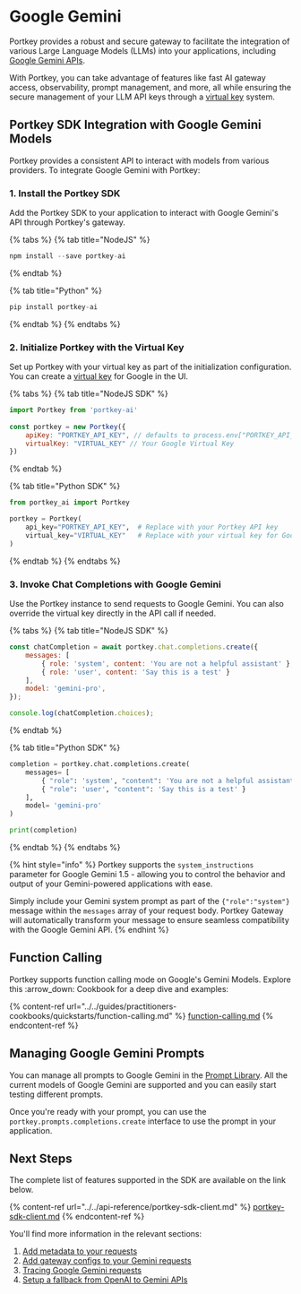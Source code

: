 # Google Gemini

Portkey provides a robust and secure gateway to facilitate the integration of various Large Language Models (LLMs) into your applications, including [Google Gemini APIs](https://cloud.google.com/vertex-ai/docs/generative-ai/model-reference/gemini).

With Portkey, you can take advantage of features like fast AI gateway access, observability, prompt management, and more, all while ensuring the secure management of your LLM API keys through a [virtual key](../../product/ai-gateway-streamline-llm-integrations/virtual-keys/) system.

## Portkey SDK Integration with Google Gemini Models

Portkey provides a consistent API to interact with models from various providers. To integrate Google Gemini with Portkey:

### **1. Install the Portkey SDK**

Add the Portkey SDK to your application to interact with Google Gemini's API through Portkey's gateway.

{% tabs %}
{% tab title="NodeJS" %}
```javascript
npm install --save portkey-ai
```
{% endtab %}

{% tab title="Python" %}
```python
pip install portkey-ai
```
{% endtab %}
{% endtabs %}

### **2. Initialize Portkey with the Virtual Key**

Set up Portkey with your virtual key as part of the initialization configuration. You can create a [virtual key](../../product/ai-gateway-streamline-llm-integrations/virtual-keys/) for Google in the UI.

{% tabs %}
{% tab title="NodeJS SDK" %}
```javascript
import Portkey from 'portkey-ai'
 
const portkey = new Portkey({
    apiKey: "PORTKEY_API_KEY", // defaults to process.env["PORTKEY_API_KEY"]
    virtualKey: "VIRTUAL_KEY" // Your Google Virtual Key
})
```
{% endtab %}

{% tab title="Python SDK" %}
```python
from portkey_ai import Portkey

portkey = Portkey(
    api_key="PORTKEY_API_KEY",  # Replace with your Portkey API key
    virtual_key="VIRTUAL_KEY"   # Replace with your virtual key for Google
)
```
{% endtab %}
{% endtabs %}

### **3. Invoke Chat Completions with** Google Gemini&#x20;

Use the Portkey instance to send requests to Google Gemini. You can also override the virtual key directly in the API call if needed.

{% tabs %}
{% tab title="NodeJS SDK" %}
```javascript
const chatCompletion = await portkey.chat.completions.create({
    messages: [
        { role: 'system', content: 'You are not a helpful assistant' },
        { role: 'user', content: 'Say this is a test' }
    ],
    model: 'gemini-pro',
});

console.log(chatCompletion.choices);
```
{% endtab %}

{% tab title="Python SDK" %}
```python
completion = portkey.chat.completions.create(
    messages= [
        { "role": 'system', "content": 'You are not a helpful assistant' },
        { "role": 'user', "content": 'Say this is a test' }
    ],
    model= 'gemini-pro'
)

print(completion)
```
{% endtab %}
{% endtabs %}

{% hint style="info" %}
Portkey supports the `system_instructions` parameter for Google Gemini 1.5 - allowing you to control the behavior and output of your Gemini-powered applications with ease.&#x20;



Simply include your Gemini system prompt as part of the `{"role":"system"}` message within the `messages` array of your request body. Portkey Gateway will automatically transform your message to ensure seamless compatibility with the Google Gemini API.
{% endhint %}

## Function Calling

Portkey supports function calling mode on Google's Gemini Models. Explore this :arrow\_down: Cookbook for a deep dive and examples:

{% content-ref url="../../guides/practitioners-cookbooks/quickstarts/function-calling.md" %}
[function-calling.md](../../guides/practitioners-cookbooks/quickstarts/function-calling.md)
{% endcontent-ref %}

## Managing Google Gemini Prompts

You can manage all prompts to Google Gemini in the [Prompt Library](../../product/prompt-library.md). All the current models of Google Gemini are supported and you can easily start testing different prompts.

Once you're ready with your prompt, you can use the `portkey.prompts.completions.create` interface to use the prompt in your application.

## Next Steps

The complete list of features supported in the SDK are available on the link below.

{% content-ref url="../../api-reference/portkey-sdk-client.md" %}
[portkey-sdk-client.md](../../api-reference/portkey-sdk-client.md)
{% endcontent-ref %}

You'll find more information in the relevant sections:

1. [Add metadata to your requests](../../product/observability-modern-monitoring-for-llms/metadata.md)
2. [Add gateway configs to your Gemini requests](../../product/ai-gateway-streamline-llm-integrations/configs.md)
3. [Tracing Google Gemini requests](../../product/observability-modern-monitoring-for-llms/traces.md)
4. [Setup a fallback from OpenAI to Gemini APIs](../../product/ai-gateway-streamline-llm-integrations/fallbacks.md)
